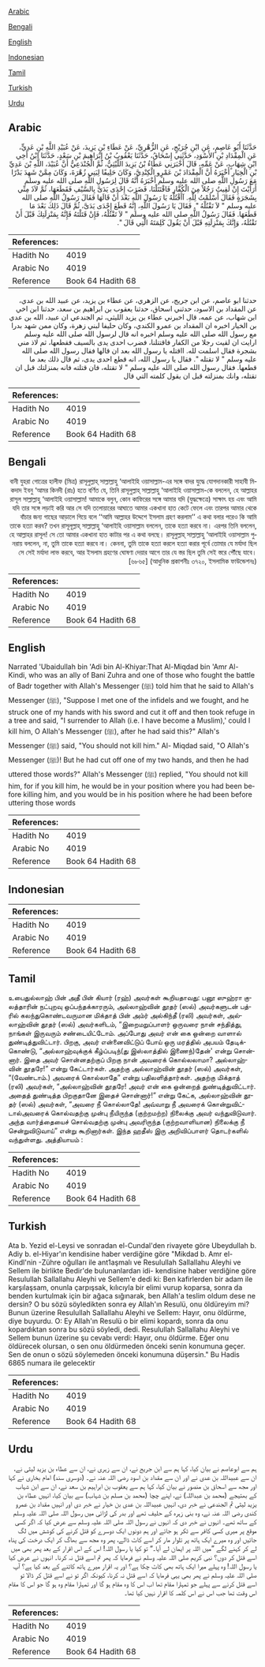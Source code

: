 [Arabic](#arabic)

[Bengali](#bengali)

[English](#english)

[Indonesian](#indonesian)

[Tamil](#tamil)

[Turkish](#turkish)

[Urdu](#urdu)

## Arabic


<div dir="rtl" lang="ar" style={{fontSize:'larger',backgroundColor:'#f8f9fa',padding:20}}>
حَدَّثَنَا أَبُو عَاصِمٍ، عَنِ ابْنِ جُرَيْجٍ، عَنِ الزُّهْرِيِّ، عَنْ عَطَاءِ بْنِ يَزِيدَ، عَنْ عُبَيْدِ اللَّهِ بْنِ عَدِيٍّ، عَنِ الْمِقْدَادِ بْنِ الأَسْوَدِ، حَدَّثَنِي إِسْحَاقُ، حَدَّثَنَا يَعْقُوبُ بْنُ إِبْرَاهِيمَ بْنِ سَعْدٍ، حَدَّثَنَا ابْنُ أَخِي ابْنِ شِهَابٍ، عَنْ عَمِّهِ، قَالَ أَخْبَرَنِي عَطَاءُ بْنُ يَزِيدَ اللَّيْثِيُّ، ثُمَّ الْجُنْدَعِيُّ أَنَّ عُبَيْدَ، اللَّهِ بْنَ عَدِيِّ بْنِ الْخِيَارِ أَخْبَرَهُ أَنَّ الْمِقْدَادَ بْنَ عَمْرٍو الْكِنْدِيَّ، وَكَانَ حَلِيفًا لِبَنِي زُهْرَةَ، وَكَانَ مِمَّنْ شَهِدَ بَدْرًا مَعَ رَسُولِ اللَّهِ صلى الله عليه وسلم أَخْبَرَهُ أَنَّهُ قَالَ لِرَسُولِ اللَّهِ صلى الله عليه وسلم أَرَأَيْتَ إِنْ لَقِيتُ رَجُلاً مِنَ الْكُفَّارِ فَاقْتَتَلْنَا، فَضَرَبَ إِحْدَى يَدَىَّ بِالسَّيْفِ فَقَطَعَهَا، ثُمَّ لاَذَ مِنِّي بِشَجَرَةٍ فَقَالَ أَسْلَمْتُ لِلَّهِ‏.‏ آأَقْتُلُهُ يَا رَسُولَ اللَّهِ بَعْدَ أَنْ قَالَهَا فَقَالَ رَسُولُ اللَّهِ صلى الله عليه وسلم ‏"‏ لاَ تَقْتُلْهُ ‏"‏‏.‏ فَقَالَ يَا رَسُولَ اللَّهِ، إِنَّهُ قَطَعَ إِحْدَى يَدَىَّ، ثُمَّ قَالَ ذَلِكَ بَعْدَ مَا قَطَعَهَا‏.‏ فَقَالَ رَسُولُ اللَّهِ صلى الله عليه وسلم ‏"‏ لاَ تَقْتُلْهُ، فَإِنْ قَتَلْتَهُ فَإِنَّهُ بِمَنْزِلَتِكَ قَبْلَ أَنْ تَقْتُلَهُ، وَإِنَّكَ بِمَنْزِلَتِهِ قَبْلَ أَنْ يَقُولَ كَلِمَتَهُ الَّتِي قَالَ ‏"‏‏.‏
</div>
<div style={{backgroundColor:'#f8f9fa',padding:20, marginBottom: 10}}><table> <thead> <tr> <th>References:</th> <th></th> </tr> </thead> <tbody><tr><td>Hadith No</td><td>4019</td></tr><tr><td>Arabic No</td><td>4019</td></tr><tr><td>Reference</td><td>Book 64 Hadith 68</td></tr></tbody></table></div>


<div dir="rtl" lang="ar" style={{fontSize:'larger',backgroundColor:'#f8f9fa',padding:20}}>
حدثنا ابو عاصم، عن ابن جريج، عن الزهري، عن عطاء بن يزيد، عن عبيد الله بن عدي، عن المقداد بن الاسود، حدثني اسحاق، حدثنا يعقوب بن ابراهيم بن سعد، حدثنا ابن اخي ابن شهاب، عن عمه، قال اخبرني عطاء بن يزيد الليثي، ثم الجندعي ان عبيد، الله بن عدي بن الخيار اخبره ان المقداد بن عمرو الكندي، وكان حليفا لبني زهرة، وكان ممن شهد بدرا مع رسول الله صلى الله عليه وسلم اخبره انه قال لرسول الله صلى الله عليه وسلم ارايت ان لقيت رجلا من الكفار فاقتتلنا، فضرب احدى يدى بالسيف فقطعها، ثم لاذ مني بشجرة فقال اسلمت لله. ااقتله يا رسول الله بعد ان قالها فقال رسول الله صلى الله عليه وسلم " لا تقتله ". فقال يا رسول الله، انه قطع احدى يدى، ثم قال ذلك بعد ما قطعها. فقال رسول الله صلى الله عليه وسلم " لا تقتله، فان قتلته فانه بمنزلتك قبل ان تقتله، وانك بمنزلته قبل ان يقول كلمته التي قال
</div>
<div style={{backgroundColor:'#f8f9fa',padding:20, marginBottom: 10}}><table> <thead> <tr> <th>References:</th> <th></th> </tr> </thead> <tbody><tr><td>Hadith No</td><td>4019</td></tr><tr><td>Arabic No</td><td>4019</td></tr><tr><td>Reference</td><td>Book 64 Hadith 68</td></tr></tbody></table></div>

## Bengali


<div dir="rtl" lang="bn" style={{fontSize:'larger',backgroundColor:'#f8f9fa',padding:20}}>
বানী যুহরা গোত্রের হালীফ (মিত্র) রাসূলুল্লাহ্ সাল্লাল্লাহু ‘আলাইহি ওয়াসাল্লাম-এর সঙ্গে বাদর যুদ্ধে যোগদানকারী সাহাবী মিকদাদ ইবনু ‘আমর কিনদী (রাঃ) হতে বর্ণিত যে, তিনি রাসূলুল্লাহ্ সাল্লাল্লাহু ‘আলাইহি ওয়াসাল্লাম-কে বললেন, হে আল্লাহর রাসূল সাল্লাল্লাহু ‘আলাইহি ওয়াসাল্লাম! আমাকে বলুন, কোন কাফিরের সঙ্গে আমার যদি (যুদ্ধক্ষেত্রে) সাক্ষাৎ হয় এবং আমি যদি তার সঙ্গে লড়াই করি আর সে যদি তলোয়ারের আঘাতে আমার একখানা হাত কেটে ফেলে এবং তারপর আমার থেকে বাঁচার জন্য গাছের আড়ালে গিয়ে বলে ‘‘আমি আল্লাহর উদ্দেশে ইসলাম গ্রহণ করলাম’’ এ কথা বলার পরেও কি আমি তাকে হত্যা করব? তখন রাসূলূল্লাহ্ সাল্লাল্লাহু ‘আলাইহি ওয়াসাল্লাম বললেন, তাকে হত্যা করবে না। এরপর তিনি বললেন, হে আল্লাহর রাসূল! সে তো আমার একখানা হাত কাটার পর এ কথা বলছে। রাসূলুল্লাহ্ সাল্লাল্লাহু ‘আলাইহি ওয়াসাল্লাম পুনরায় বললেন, না, তুমি তাকে হত্যা করবে না। কেননা, তুমি তাকে হত্যা করলে হত্যা করার পূর্বে তোমার যে মর্যাদা ছিল সে সেই মর্যাদা লাভ করবে, আর ইসলাম গ্রহণের ঘোষণা দেয়ার আগে তার যে স্তর ছিল তুমি সেই স্তরে পৌঁছে যাবে। [৬৮৬৫] (আধুনিক প্রকাশনীঃ ৩৭২০, ইসলামিক ফাউন্ডেশনঃ)
</div>
<div style={{backgroundColor:'#f8f9fa',padding:20, marginBottom: 10}}><table> <thead> <tr> <th>References:</th> <th></th> </tr> </thead> <tbody><tr><td>Hadith No</td><td>4019</td></tr><tr><td>Arabic No</td><td>4019</td></tr><tr><td>Reference</td><td>Book 64 Hadith 68</td></tr></tbody></table></div>

## English


<div dir="ltr" lang="en" style={{fontSize:'larger',backgroundColor:'#f8f9fa',padding:20}}>
Narrated 'Ubaidullah bin 'Adi bin Al-Khiyar:That Al-Miqdad bin 'Amr Al-Kindi, who was an ally of Bani Zuhra and one of those who fought the battle of Badr together with Allah's Messenger (ﷺ) told him that he said to Allah's Messenger (ﷺ), "Suppose I met one of the infidels and we fought, and he struck one of my hands with his sword and cut it off and then took refuge in a tree and said, "I surrender to Allah (i.e. I have become a Muslim),' could I kill him, O Allah's Messenger (ﷺ), after he had said this?" Allah's Messenger (ﷺ) said, "You should not kill him." Al- Miqdad said, "O Allah's Messenger (ﷺ)! But he had cut off one of my two hands, and then he had uttered those words?" Allah's Messenger (ﷺ) replied, "You should not kill him, for if you kill him, he would be in your position where you had been before killing him, and you would be in his position where he had been before uttering those words
</div>
<div style={{backgroundColor:'#f8f9fa',padding:20, marginBottom: 10}}><table> <thead> <tr> <th>References:</th> <th></th> </tr> </thead> <tbody><tr><td>Hadith No</td><td>4019</td></tr><tr><td>Arabic No</td><td>4019</td></tr><tr><td>Reference</td><td>Book 64 Hadith 68</td></tr></tbody></table></div>

## Indonesian


<div dir="ltr" lang="id" style={{fontSize:'larger',backgroundColor:'#f8f9fa',padding:20}}>

</div>
<div style={{backgroundColor:'#f8f9fa',padding:20, marginBottom: 10}}><table> <thead> <tr> <th>References:</th> <th></th> </tr> </thead> <tbody><tr><td>Hadith No</td><td>4019</td></tr><tr><td>Arabic No</td><td>4019</td></tr><tr><td>Reference</td><td>Book 64 Hadith 68</td></tr></tbody></table></div>

## Tamil


<div dir="ltr" lang="ta" style={{fontSize:'larger',backgroundColor:'#f8f9fa',padding:20}}>
உபைதுல்லாஹ் பின் அதீ பின் கியார் (ரஹ்) அவர்கள் கூறியதாவது: பனூ ஸுஹ்ரா குலத்தாரின் நட்புறவு ஒப்பந்தக்காரரும், அல்லாஹ்வின் தூதர் (ஸல்) அவர்களுடன் பத்ரில் கலந்துகொண்டவருமான மிக்தாத் பின் அம்ர் அல்கிந்தீ (ரலி) அவர்கள், அல்லாஹ்வின் தூதர் (ஸல்) அவர்களிடம், “இறைமறுப்பாளர் ஒருவரை நான் சந்தித்து, நாங்கள் இருவரும் சண்டையிட்டோம். அப்போது அவர் என் கை ஒன்றை வாளால் துண்டித்துவிட்டார். பிறகு, அவர் என்னைவிட்டுப் போய் ஒரு மரத்தில் அபயம் தேடிக்கொண்டு, “அல்லாஹ்வுக்குக் கீழ்ப்படிந்(து இஸ்லாத்தில் இணைந்)தேன்' என்று சொன்னார். இதை அவர் சொன்னதற்குப் பிறகு நான் அவரைக் கொல்லலாமா? அல்லாஹ்வின் தூதரே!” என்று கேட்டார்கள். அதற்கு அல்லாஹ்வின் தூதர் (ஸல்) அவர்கள், “(வேண்டாம்.) அவரைக் கொல்லாதே” என்று பதிலளித்தார்கள். அதற்கு மிக்தாத் (ரலி) அவர்கள், “அல்லாஹ்வின் தூதரே! அவர் என் கை ஒன்றைத் துண்டித்துவிட்டார். அதைத் துண்டித்த பிறகுதானே இதைச் சொன்னார்!” என்று கேட்க, அல்லாஹ்வின் தூதர் (ஸல்) அவர்கள், “அவரை நீ கொல்லாதே! அவ்வாறு நீ அவரைக் கொன்றுவிட்டால்அவரைக் கொல்வதற்கு முன்பு நீயிருந்த (குற்றமற்ற) நிலைக்கு அவர் வந்துவிடுவார். அந்த வார்த்தையைச் சொல்வதற்கு முன்பு அவரிருந்த (குற்றவாளியான) நிலைக்கு நீ சென்றுவிடுவாய்” என்று கூறினார்கள். இந்த ஹதீஸ் இரு அறிவிப்பாளர் தொடர்களில் வந்துள்ளது. அத்தியாயம் :
</div>
<div style={{backgroundColor:'#f8f9fa',padding:20, marginBottom: 10}}><table> <thead> <tr> <th>References:</th> <th></th> </tr> </thead> <tbody><tr><td>Hadith No</td><td>4019</td></tr><tr><td>Arabic No</td><td>4019</td></tr><tr><td>Reference</td><td>Book 64 Hadith 68</td></tr></tbody></table></div>

## Turkish


<div dir="ltr" lang="tr" style={{fontSize:'larger',backgroundColor:'#f8f9fa',padding:20}}>
Ata b. Yezid el-Leysi ve sonradan el-Cundal'den rivayete göre Ubeydullah b. Adiy b. el-Hiyar'ın kendisine haber verdiğine göre "Mikdad b. Amr el-Kindl'nin -Zühre oğulları ile ant1aşmalı ve Resulullah Sallallahu Aleyhi ve Sellem ile birlikte Bedir'de bulunanlardan idi- kendisine haber verdiğine göre Resulullah Sallallahu Aleyhi ve Sellem'e dedi ki: Ben kafirlerden bir adam ile karşılaşsam, onunla çarpışsak, kılıcıyla bir elimi vurup koparsa, sonra da benden kurtulmak için bir ağaca sığınarak, ben Allah'a teslim oldum dese ne dersin? O bu sözü söyledikten sonra ey Allah'ın Resulü, onu öldüreyim mi? Bunun üzerine Resulullah Sallallahu Aleyhi ve Sellem: Hayır, onu öldürme, diye buyurdu. O: Ey Allah'ın Resulü o bir elimi kopardı, sonra da onu kopardıktan sonra bu sözü söyledi, dedi. Resulullah Sallallahu Aleyhi ve Sellem bunun üzerine şu cevabı verdi: Hayır, onu öldürme. Eğer onu öldürecek olursan, o sen onu öldürmeden önceki senin konumuna geçer. Sen de onun o sözü söylemeden önceki konumuna düşersin." Bu Hadis 6865 numara ile gelecektir
</div>
<div style={{backgroundColor:'#f8f9fa',padding:20, marginBottom: 10}}><table> <thead> <tr> <th>References:</th> <th></th> </tr> </thead> <tbody><tr><td>Hadith No</td><td>4019</td></tr><tr><td>Arabic No</td><td>4019</td></tr><tr><td>Reference</td><td>Book 64 Hadith 68</td></tr></tbody></table></div>

## Urdu


<div dir="rtl" lang="ur" style={{fontSize:'larger',backgroundColor:'#f8f9fa',padding:20}}>
ہم سے ابوعاصم نے بیان کیا، کہا ہم سے ابن جریج نے، ان سے زہری نے، ان سے عطاء بن یزید لیثی نے، ان سے عبیداللہ بن عدی نے اور ان سے مقداد بن اسود رضی اللہ عنہ نے۔ (دوسری سند) امام بخاری نے کہا اور مجھ سے اسحاق بن منصور نے بیان کیا، کہا ہم سے یعقوب بن ابراہیم بن سعد نے، ان سے ابن شہاب کے بھتیجے (محمد بن عبداللہ) نے، اپنے چچا (محمد بن مسلم بن شہاب) سے بیان کیا، انہیں عطاء بن یزید لیثی ثم الجندعی نے خبر دی، انہیں عبیداللہ بن عدی بن خیار نے خبر دی اور انہیں مقداد بن عمرو کندی رضی اللہ عنہ نے، وہ بنی زہرہ کے حلیف تھے اور بدر کی لڑائی میں رسول اللہ صلی اللہ علیہ وسلم کے ساتھ تھے۔ انہوں نے خبر دی کہ انہوں نے رسول اللہ صلی اللہ علیہ وسلم سے عرض کیا کہ اگر کسی موقع پر میری کسی کافر سے ٹکر ہو جائے اور ہم دونوں ایک دوسرے کو قتل کرنے کی کوشش میں لگ جائیں اور وہ میرے ایک ہاتھ پر تلوار مار کر اسے کاٹ ڈالے، پھر وہ مجھ سے بھاگ کر ایک درخت کی پناہ لے کر کہنے لگے ”میں اللہ پر ایمان لے آیا۔“ تو کیا یا رسول اللہ! اس کے اس اقرار کے بعد پھر بھی میں اسے قتل کر دوں؟ نبی کریم صلی اللہ علیہ وسلم نے فرمایا کہ پھر تم اسے قتل نہ کرنا۔ انہوں نے عرض کیا یا رسول اللہ! وہ پہلے میرا ایک ہاتھ بھی کاٹ چکا ہے؟ اور یہ اقرار میرے ہاتھ کاٹنے کے بعد کیا ہے؟ آپ صلی اللہ علیہ وسلم نے پھر بھی یہی فرمایا کہ اسے قتل نہ کرنا، کیونکہ اگر تو نے اسے قتل کر ڈالا تو اسے قتل کرنے سے پہلے جو تمہارا مقام تھا اب اس کا وہ مقام ہو گا اور تمہارا مقام وہ ہو گا جو اس کا مقام اس وقت تھا جب اس نے اس کلمہ کا اقرار نہیں کیا تھا۔
</div>
<div style={{backgroundColor:'#f8f9fa',padding:20, marginBottom: 10}}><table> <thead> <tr> <th>References:</th> <th></th> </tr> </thead> <tbody><tr><td>Hadith No</td><td>4019</td></tr><tr><td>Arabic No</td><td>4019</td></tr><tr><td>Reference</td><td>Book 64 Hadith 68</td></tr></tbody></table></div>